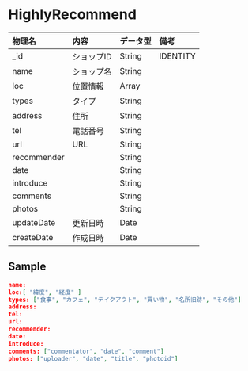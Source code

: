 # HighlyRecommend
| 物理名      | 内容        |  データ型    | 備考         |
|:------------|:------------|:-------------|:-------------|
| _id         | ショップID  | String       |IDENTITY      |
| name        | ショップ名  | String       |              |
| loc         | 位置情報    | Array<String>|              |
| types       | タイプ      | String       |              |
| address     | 住所        | String       |              |
| tel         | 電話番号    | String       |              |
| url         | URL         | String       |              |
| recommender |             | String       |              |
| date        |             | String       |              |
| introduce   |             | String       |              |
| comments    |             | String       |              |
| photos      |             | String       |              |
| updateDate　| 更新日時    | Date         |              |
| createDate  | 作成日時    | Date         |              |


## Sample
```json
name:
loc:[ "緯度", "経度" ]
types: ["食事", "カフェ", "テイクアウト", "買い物", "名所旧跡", "その他"]
address:
tel:
url:
recommender:
date:
introduce:
comments: ["commentator", "date", "comment"]
photos: ["uploader", "date", "title", "photoid"]
```
